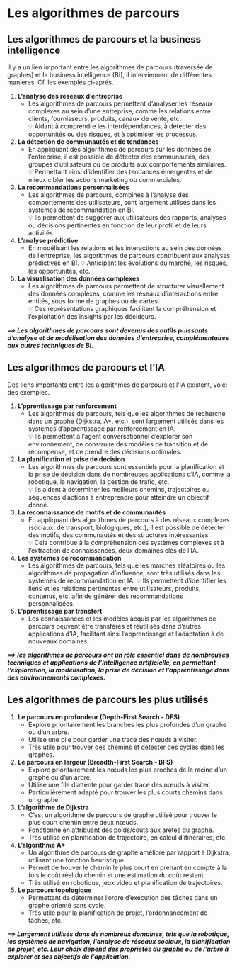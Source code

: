 # **Les algorithmes de parcours**
## **Les algorithmes de parcours et la business intelligence**
Il y a un lien important entre les algorithmes de parcours (traversée de graphes) et la business intelligence (BI), il interviennent de différentes manières. Cf. les exemples ci-aprés.
1. **L’analyse des réseaux d’entreprise**
    * Les algorithmes de parcours permettent d’analyser les réseaux complexes au sein d’une entreprise, comme les relations entre clients, fournisseurs, produits, canaux de vente, etc.  
    💡 Aidant à comprendre les interdépendances, à détecter des opportunités ou des risques, et à optimiser les processus.
2. **La détection de communautés et de tendances**
    * En appliquant des algorithmes de parcours sur les données de l’entreprise, il est possible de détecter des communautés, des groupes d’utilisateurs ou de produits aux comportements similaires.  
    💡 Permettant ainsi d’identifier des tendances émergentes et de mieux cibler les actions marketing ou commerciales.
3. **La recommandations personnalisées**
    * Les algorithmes de parcours, combinés à l’analyse des comportements des utilisateurs, sont largement utilisés dans les systèmes de recommandation en BI.  
    💡 Ils permettent de suggérer aux utilisateurs des rapports, analyses ou décisions pertinentes en fonction de leur profil et de leurs activités.
4. **L’analyse prédictive**
    * En modélisant les relations et les interactions au sein des données de l’entreprise, les algorithmes de parcours contribuent aux analyses prédictives en BI.
    💡 Anticipant les évolutions du marché, les risques, les opportunités, etc.
5. **La visualisation des données complexes**
    * Les algorithmes de parcours permettent de structurer visuellement des données complexes, comme les réseaux d’interactions entre entités, sous forme de graphes ou de cartes.  
    💡 Ces représentations graphiques facilitent la compréhension et l’exploitation des insights par les décideurs.

_**⟹ Les algorithmes de parcours sont devenus des outils puissants d’analyse et de modélisation des données d’entreprise, complémentaires aux autres techniques de BI.**_
## **Les algorithmes de parcours et l’IA**
Des liens importants entre les algorithmes de parcours et l’IA existent, voici des exemples.
1. **L’pprentissage par renforcement**
    * Les algorithmes de parcours, tels que les algorithmes de recherche dans un graphe (Dijkstra, A*, etc.), sont largement utilisés dans les systèmes d’apprentissage par renforcement en IA.  
    💡 Ils permettent à l’agent conversationnel d’explorer son environnement, de construire des modèles de transition et de récompense, et de prendre des décisions optimales.
1. **La planification et prise de décision**
    * Les algorithmes de parcours sont essentiels pour la planification et la prise de décision dans de nombreuses applications d’IA, comme la robotique, la navigation, la gestion de trafic, etc.  
    💡 Ils aident à déterminer les meilleurs chemins, trajectoires ou séquences d’actions à entreprendre pour atteindre un objectif donné.
1. **La reconnaissance de motifs et de communautés**
    * En appliquant des algorithmes de parcours à des réseaux complexes (sociaux, de transport, biologiques, etc.), il est possible de détecter des motifs, des communautés et des structures intéressantes.  
    💡 Cela contribue à la compréhension des systèmes complexes et à l’extraction de connaissances, deux domaines clés de l’IA.
1. **Les systèmes de recommandation**
    * Les algorithmes de parcours, tels que les marches aléatoires ou les algorithmes de propagation d’influence, sont très utilisés dans les systèmes de recommandation en IA.
    💡 Ils permettent d’identifier les liens et les relations pertinentes entre utilisateurs, produits, contenus, etc. afin de générer des recommandations personnalisées.
1. **L’pprentissage par transfert**
    * Les connaissances et les modèles acquis par les algorithmes de parcours peuvent être transférés et réutilisés dans d’autres applications d’IA, facilitant ainsi l’apprentissage et l’adaptation à de nouveaux domaines.

_**⟹  les algorithmes de parcours ont un rôle essentiel dans de nombreuses techniques et applications de l’intelligence artificielle, en permettant l’exploration, la modélisation, la prise de décision et l’apprentissage dans des environnements complexes.**_
## **Les algorithmes de parcours les plus utilisés**
1. **Le parcours en profondeur (Depth-First Search - DFS)**
    * Explore prioritairement les branches les plus profondes d’un graphe ou d’un arbre.
    * Utilise une pile pour garder une trace des nœuds à visiter.
    * Très utile pour trouver des chemins et détecter des cycles dans les graphes.
1. **Le parcours en largeur (Breadth-First Search - BFS)**
    * Explore prioritairement les nœuds les plus proches de la racine d’un graphe ou d’un arbre.
    * Utilise une file d’attente pour garder trace des nœuds à visiter.
    * Particulièrement adapté pour trouver les plus courts chemins dans un graphe.
1. **L’algorithme de Dijkstra**
    * C’est un algorithme de parcours de graphe utilisé pour trouver le plus court chemin entre deux nœuds.
    * Fonctionne en attribuant des poids/coûts aux arêtes du graphe.
    * Très utilisé en planification de trajectoire, en calcul d’itinéraires, etc.
1. __L’algorithme A*__
    * Un algorithme de parcours de graphe amélioré par rapport à Dijkstra, utilisant une fonction heuristique.
    * Permet de trouver le chemin le plus court en prenant en compte à la fois le coût réel du chemin et une estimation du coût restant.
    * Très utilisé en robotique, jeux vidéo et planification de trajectoires.
1. **Le parcours topologique**
    * Permettant de déterminer l’ordre d’exécution des tâches dans un graphe orienté sans cycle.
    * Très utile pour la planification de projet, l’ordonnancement de tâches, etc.

_**⟹ Largement utilisés dans de nombreux domaines, tels que la robotique, les systèmes de navigation, l’analyse de réseaux sociaux, la planification de projet, etc. Leur choix dépend des propriétés du graphe ou de l’arbre à explorer et des objectifs de l’application.**_